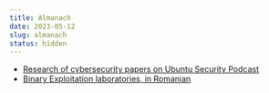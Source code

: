 ```yaml
---
title: Almanach
date: 2023-05-12
slug: almanach
status: hidden
---
```


- [Research of cybersecurity papers on Ubuntu Security Podcast](./ubuntu-security-podcast)
- [Binary Exploitation laboratories, in Romanian](https://binexplabs.iosifache.me)
